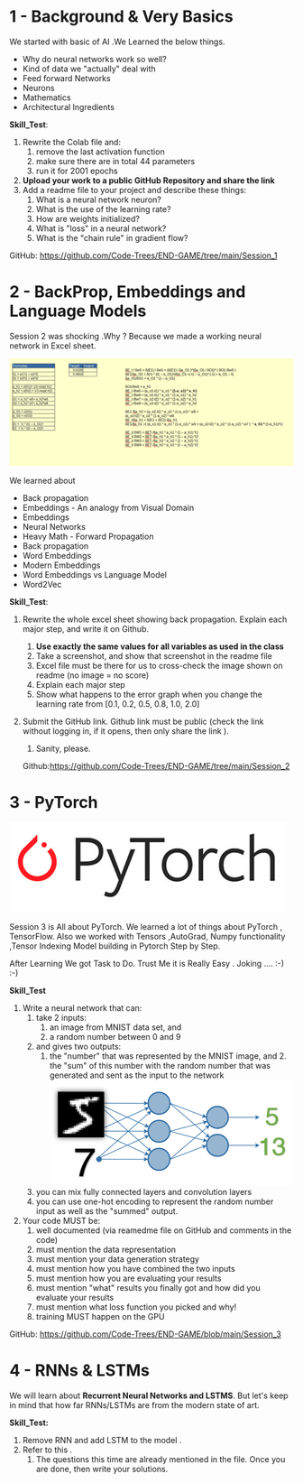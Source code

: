 

# 1 - Background & Very Basics

We started with basic of AI .We Learned  the below things.

- Why do neural networks work so well?
- Kind of data we "actually" deal with
- Feed forward Networks
- Neurons
- Mathematics
- Architectural Ingredients

**Skill_Test**:

1. Rewrite the Colab file and:
   1. remove the last activation function
   2. make sure there are in total 44 parameters
   3. run it for 2001 epochs
2. **Upload your work to a public GitHub Repository and share the link** 
3. Add a readme file to your project and describe these things:
   1. What is a neural network neuron?
   2. What is the use of the learning rate?
   3. How are weights initialized?
   4. What is "loss" in a neural network?
   5. What is the "chain rule" in gradient flow?

GitHub: https://github.com/Code-Trees/END-GAME/tree/main/Session_1





# 2 - BackProp, Embeddings and Language Models

Session 2 was shocking .Why ? Because we made a working neural network in Excel sheet.

<img src="images/Excel1.png" style="zoom:60%;" />

We learned about

- Back propagation
- Embeddings - An analogy from Visual Domain
- Embeddings
- Neural Networks
- Heavy Math - Forward Propagation
- Back propagation
- Word Embeddings
- Modern Embeddings
- Word Embeddings vs Language Model
- Word2Vec

**Skill_Test**:

1. Rewrite the whole excel sheet showing back propagation. Explain each major step, and write it on Github. 

   1. **Use exactly the same values for all variables as used in the class**
   2. Take a screenshot, and show that screenshot in the readme file
   3. Excel file must be there for us to cross-check the image shown on readme (no image = no score)
   4. Explain each major step
   5. Show what happens to the error graph when you change the learning rate from [0.1, 0.2, 0.5, 0.8, 1.0, 2.0] 

2. Submit the GitHub link. Github link must be public (check the link without logging in, if it opens, then only share the link  ). 

   1. Sanity, please. 

   Github:https://github.com/Code-Trees/END-GAME/tree/main/Session_2



# 3 - PyTorch

![](images/torch.png)

Session 3 is All about PyTorch. We learned a lot of things about PyTorch , TensorFlow. Also we worked with Tensors ,AutoGrad, Numpy functionality ,Tensor Indexing Model building in Pytorch Step by Step.

After Learning We got Task to Do. Trust Me it is Really Easy . Joking .... :-) :-)



**Skill_Test**

1. Write a neural network that can:
   1. take 2 inputs:
      1. an image from MNIST data set, and
      2. a random number between 0 and 9
   2. and gives two outputs:
      1. the "number" that was represented by the MNIST image, and
           2. the "sum" of this number with the random number that was generated and sent as the input to the network
                <img src="images/assign.png" style="zoom:55%;" />
   3. you can mix fully connected layers and convolution layers
   4. you can use one-hot encoding to represent the random number input as well as the "summed" output. 
2. Your code MUST be:
   1. well documented (via reamedme file on GitHub and comments in the code)
   2. must mention the data representation
   3. must mention your data generation strategy
   4. must mention how you have combined the two inputs
   5. must mention how you are evaluating your results
   6. must mention "what" results you finally got and how did you evaluate your results
   7. must mention what loss function you picked and why!
   8. training MUST happen on the GPU

GitHub: https://github.com/Code-Trees/END-GAME/blob/main/Session_3

# **4 - RNNs & LSTMs**

We will learn about **Recurrent Neural Networks and LSTMS**.  But let's keep in mind that how far RNNs/LSTMs are from the modern state of art.

**Skill_Test:** 

1.  Remove RNN and add LSTM to the model . 
2. Refer to this . 
   1. The questions this time are already mentioned in the file. Once you are done, then write your solutions. 

